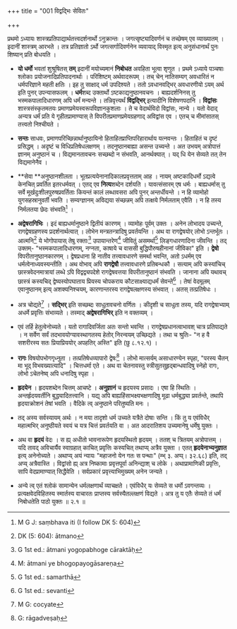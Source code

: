 +++
title = "001 विद्वद्भिः सेवितः"

+++


प्रथमो ऽध्यायः शास्त्रप्रतिपाद्यार्थतत्त्वदर्शनार्थो ऽनुक्रान्तः । जगत्सृष्ट्यादिवर्णनं च तच्छेषम् एव व्याख्यातम् । इदानीं शास्त्रम् आरभते । तत्र प्रतिज्ञातो ऽर्थो जगत्सर्गादिवर्णनेन व्यवायाद् विस्मृत इत्य् अनुसंधानार्थं पुनः शिष्यान् प्रति बोधयति ।

- **यो धर्मो** भवतां शुश्रूषितस् **तम्** इदानीं मयोच्यमानं **निबोधत** अवहिता भूत्वा शृणुत । प्रथमे ऽध्याये पञ्चषाः श्लोकाः प्रयोजनादिप्रतिपादनार्थाः । परिशिष्टम् अर्थवादरूपम् । तच् चेन् नातिसम्यग् अवधारितं न धर्मपरिज्ञाने महती क्षतिः । इह तु साक्षाद् धर्म उपदिश्यते । ततो ऽवधानवद्भिर् अवधारणीयो ऽयम् अर्थ इति पुनर् उपन्यासफलम् । **धर्म**शब्द उक्तार्थो ऽष्टकाद्यनुष्ठानवचनः । बाह्यदर्शनिनस् तु भस्मकपालादिधारणम् अपि धर्मं मन्यन्ते । तन्निवृत्त्यर्थं **विद्वद्भिर्** इत्यादीनि विशेषणपदानि । **विद्वांसः** शास्त्रसंस्कृतमतयः प्रमाणप्रमेयस्वरूपविज्ञानकुशलाः । ते च वेदार्थविदो विद्वांसः, नान्ये । यतो वेदाद् अन्यत्र धर्मं प्रति ये गृहीतप्रामाण्यास् ते विपरीतप्रमाणप्रमेयग्रहणाद् अविद्वांस एव । एतच् च मीमांसातस् तत्त्वतो निश्चीयते ।

- **सन्तः** साधवः, प्रमाणपरिच्छिन्नार्थानुष्ठायिनो हिताहितप्राप्तिपरिहारार्थाय यत्नवन्तः । हिताहितं च दृष्टं प्रसिद्धम् । अदृष्टं च विधिप्रतिषेधलक्षणम् । तदनुष्ठानबाह्या असन्त उच्यन्ते । अत उभयम् अत्रोपात्तं ज्ञानम् अनुष्ठानं च । विद्यमानतावचनः सच्छब्दो न संभवति, आनर्थक्यात् । यद् धि येन सेव्यते तत् तेन विद्यमानेनैव ।

- **सेवा **अनुष्ठानशीलता । भूतप्रत्ययेनानादिकालप्रवृत्तताम् आह । नायम् अष्टकादिधर्मो ऽद्यत्वे केनचित् प्रवर्तित इतरधर्मवत् । एतद् एव **नित्य**शब्देन दर्शयति । यावत्संसारम् एष धर्मः । बाह्यधर्मास् तु सर्वे मूर्खदुःशीलपुरुषप्रवर्तिताः कियन्तं कालं लब्धावसरा अपि पुनर् अन्तर्धीयन्ते । न हि व्यामोहो युगसहस्रानुवर्ती भवति । सम्यग्ज्ञानम् अविद्यया संच्छन्नम् अपि तत्क्षये निर्मलताम् एवैति । न हि तस्य निर्मलतया छेदः संभवति[^१] ।


[^१]:
     M G J: saṃbhava iti (I follow DK 5: 604)

- **अद्वेषरागिभिः** । इदं बाह्यधर्मानुष्ठाने द्वितीयं कारणम् । व्यामोहः पूर्वम् उक्तः । अनेन लोभादय उच्यन्ते, रागद्वेषग्रहणस्य प्रदर्शनार्थत्वात् । लोभेन मन्त्रतन्त्रादिषु प्रवर्तयन्ति । अथ वा रागद्वेषयोर् लोभो ऽन्तर्भूतः । आत्मनि[^२] ये भोगोपायास् तेषु रक्ताः[^३] उपायान्तरेण[^४] जीवितुं असमर्था[^५] लिङ्गधारणादिना जीवन्ति । तद् उक्तम्- "भस्मकपालादिधारणम्, नग्नता, काषाये च वाससी बुद्धिपौरुषहीनानां जीविका" इति । **द्वेषो** विपरीतानुष्ठानकारणम् । द्वेषप्रधाना हि नातीव तत्त्वावधारणे समर्था भवन्ति, अतो ऽधर्मम् एव धर्मत्वेनाध्यवस्यन्तीति । अथ वोभाव् अपि **रागद्वेषौ** तत्त्वावधारणे प्रतिबन्धकौ । सत्याम् अपि कस्यांचिच् छास्त्रवेदनमात्रायां लब्धे ऽपि विद्वद्व्यपदेशे रागद्वेषवत्तया विपरीतानुष्ठानं संभवति । जानाना अपि यथावच् छास्त्रं कस्यचिद् द्वेष्यस्योपघाताय प्रियस्य चोपकराय कौटसाक्ष्याद्यधर्मं सेवन्ते[^६] । तेषां वेदमूलम् एवानुष्ठानम् इत्य् अशक्यनिश्चयम्, कारणान्तरस्य रागद्वेषलक्षणस्य संभवात् । अतस् तत्प्रतिषेधः ।


[^६]:
     G 1st ed.: sevanti


[^५]:
     G 1st ed.: samarthā


[^४]:
     M: ātmani ye bhogopayogāsareṇa


[^३]:
     G 1st ed.: ātmani yogopabhoge cāraktāḥ


[^२]:
     DK (5: 604): ātmano

- अत्र चोद्यते[^७] । **सद्भिर्** इति सच्छब्दः साधुतावचनो वर्णितः । कीदृशी च साधुता तस्य, यदि रागद्वेषाभ्याम् अधर्मे प्रवृत्तिः संभाव्यते । तस्माद् **अद्वेषरागिभिर्** इति न वक्तव्यम् ।


[^७]:
     M G: cocyate

- एवं तर्हि हेतुत्वेनोच्यते । यतो रागादिवर्जिता अतः सन्तो भवन्ति । रागद्वेषप्रधानत्वाभावश् चात्र प्रतिपाद्यते । न सर्वेण सर्वं तदभावयोग्यावस्थागतस्य हेतोर् निरन्वयम् उच्छिद्यते । तथा च श्रुतिः- "न ह वै सशरीरस्य सतः प्रियाप्रिययोर् अपहतिर् अस्ति" इति (छु ८.१२.१) । 

- **रागः** विषयोपभोगगृध्नुता । तत्प्रतिषेधव्यापारो द्वेषः[^८] । लोभो मात्सर्यम् असाधारण्येन स्पृहा, "परस्य चैतन् मा भूद् विभवख्यात्यादि" । चित्तधर्मा एते । अथ वा चेतनावस्तु स्त्रीसुतसुहृद्बान्धवादिषु स्नेहो रागः, लोभो ऽचेतनेष्व् अपि धनादिषु स्पृहा ।


[^८]:
     G: rāgadveṣaḥ

- **हृदयेन** । हृदयशब्देन चित्तम् आचष्टे । **अनुज्ञानं** च हृदयस्य प्रसादः । एषा हि स्थितिः । अन्तर्हृदयवर्तीनि बुद्ध्यादितत्त्वानि । यद्य् अपि बाह्यहिंसाभक्ष्यभक्षणादिषु मूढा धर्मबुद्ध्या प्रवर्तन्ते, तथापि हृदयाक्रोशनं तेषां भवति । वैदिके त्व् अनुष्ठाने परितुष्यति मनः ।

- तद् अस्य सर्वस्यायम् अर्थः । न मया तादृशो धर्म उच्यते यत्रैते दोषाः सन्ति । किं तु य एवंविधैर् महात्मभिर् अनुष्ठीयते स्वयं च यत्र चित्तं प्रवर्तयति वा । अत आदरातिशय उच्यमानेषु धर्मेषु युक्तः ।

- अथ वा **हृदयं** वेदः । स ह्य् अधीतो भावनारूपेण हृदयस्थितो हृदयम् । ततश् च त्रितयम् अत्रोपात्तम् । यदि तावद् अविचार्यैव स्वाग्रहात् काचित् प्रवृत्तिः कस्यचित् तथाप्य् अत्रैव युक्ता । एतत् **हृदयेनाभ्यनुज्ञात** इत्य् अनेनोच्यते । अथाप्य् अयं न्यायः "महाजनो येन गतः स पन्थाः" (म्भ् ३. अप्प्। ३२.६८) इति, तद् अप्य् अत्रैवास्ति । विद्वांसो ह्य् अत्र निष्कामाः प्रवृत्तपूर्वा अनिन्द्याश् च लोके । अथाप्रामाणिकी प्रवृत्तिः, सापि वेदप्रामाण्यात् सिद्धैवेति । सर्वप्रकारं प्रवृत्त्याभिमुख्यम् अनेन जन्यते । 

- अन्ये त्व् एतं श्लोकं सामान्येन धर्मलक्षणार्थं व्याचक्षते । एवंविधैर् यः सेव्यते स धर्मो ऽवगन्तव्यः । प्रत्यक्षवेदविहितस्य स्मार्तस्य वाचारतः प्राप्तस्य सर्वस्यैतल्लक्षणं विद्यते । अत्र तु य एतैः सेव्यते तं धर्मं निबोधतेति पाठो युक्तः ॥ २.१ ॥
